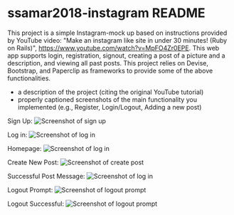 # ssamar2018-instagram README

This project is a simple Instagram-mock up based on instructions provided by YouTube video: "Make an instagram like site in under 30 minutes! (Ruby on Rails)", https://www.youtube.com/watch?v=MpFO4Zr0EPE. This web app supports login, registration, signout, creating a post of a picture and a description, and viewing all past posts. This project relies on Devise, Bootstrap, and Paperclip as frameworks to provide some of the above functionalities.

* a description of the project (citing the original YouTube tutorial)
* properly captioned screenshots of the main functionality you implemented (e.g., Register, Login/Logout, Adding a new post)

Sign Up:
![Screenshot of sign up](https://cloud.githubusercontent.com/assets/19598710/22769163/d133159c-ee3b-11e6-91b9-e0b307ab98da.png)

Log in:
![Screenshot of log in](https://cloud.githubusercontent.com/assets/19598710/22769159/d125e0f2-ee3b-11e6-980d-8f8934a4655a.png)

Homepage:
![Screenshot of log in](https://cloud.githubusercontent.com/assets/19598710/22771543/2ea3f786-ee4c-11e6-9cdb-68617ea39146.png)

Create New Post:
![Screenshot of create post](https://cloud.githubusercontent.com/assets/19598710/22769158/d123a8d2-ee3b-11e6-87a2-2086a05393f0.png)

Successful Post Message:
![Screenshot of log in](https://cloud.githubusercontent.com/assets/19598710/22769162/d127b12a-ee3b-11e6-8b34-6e2374a41d50.png)

Logout Prompt:
![Screenshot of logout prompt](https://cloud.githubusercontent.com/assets/19598710/22769161/d1274ce4-ee3b-11e6-9787-9c57da44e4c5.png)

Logout Successful:
![Screenshot of logout prompt](https://cloud.githubusercontent.com/assets/19598710/22769160/d12710ee-ee3b-11e6-93bb-c837f1edffe2.png)


